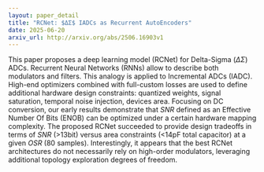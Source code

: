 ```yaml
---
layout: paper_detail
title: "RCNet: $ΔΣ$ IADCs as Recurrent AutoEncoders"
date: 2025-06-20
arxiv_url: http://arxiv.org/abs/2506.16903v1
---
```


This paper proposes a deep learning model (RCNet) for Delta-Sigma ($\Delta\Sigma$) ADCs. Recurrent Neural Networks (RNNs) allow to describe both modulators and filters. This analogy is applied to Incremental ADCs (IADC). High-end optimizers combined with full-custom losses are used to define additional hardware design constraints: quantized weights, signal saturation, temporal noise injection, devices area. Focusing on DC conversion, our early results demonstrate that $SNR$ defined as an Effective Number Of Bits (ENOB) can be optimized under a certain hardware mapping complexity. The proposed RCNet succeeded to provide design tradeoffs in terms of $SNR$ ($>$13bit) versus area constraints ($<$14pF total capacitor) at a given $OSR$ (80 samples). Interestingly, it appears that the best RCNet architectures do not necessarily rely on high-order modulators, leveraging additional topology exploration degrees of freedom.
